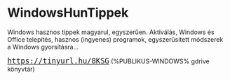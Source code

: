 # WindowsHunTippek
Windows hasznos tippek magyarul, egyszerűen.
Aktiválás, Windows és Office telepítés, hasznos (ingyenes) programok, egyszerűsített módszerek a Windows gyorsításra...

<tt><big><a href="https://tinyurl.hu/8KSG" target='_blank'>https://tinyurl.hu/8KSG</a></big></tt>
(%PUBLIKUS-WINDOWS% gdrive könyvtár)
